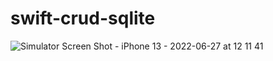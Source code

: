 # swift-crud-sqlite

![Simulator Screen Shot - iPhone 13 - 2022-06-27 at 12 11 41](https://user-images.githubusercontent.com/98833112/175918424-221208b6-a290-4ef5-aabb-c6fa62c6c00e.png)

